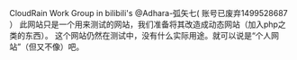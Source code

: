 CloudRain Work Group in bilibili's @Adhara-弧矢七( 账号已废弃1499528687 ）
此网站只是一个用来测试的网站，我们准备将其改造成动态网站（加入php之类的东西）。
这个网站仍然在测试中，没有什么实际用途。就可以说是“个人网站”（但又不像）吧。

